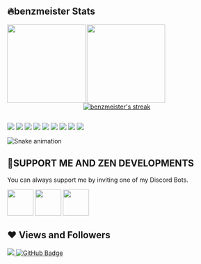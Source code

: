 ## 🔥benzmeister Stats

<div>
  <a href="https://github.com/benzmeister">
  <img align="left" height="180em" src="https://github-readme-stats.vercel.app/api?username=benzmeister&show_icons=true&theme=tokyonight&include_all_commits=true&count_private=true"/>
  <img align="left" height="180em" src="https://github-readme-stats.vercel.app/api/top-langs/?username=benzmeister&layout=compact&langs_count=7&theme=tokyonight"/>
</div>

<p align="center">
    <a href="https://github.com/benzmeister/github-readme-streak-stats">
        <img title="🔥 Get streak stats for your profile at git.io/streak-stats" alt="benzmeister's streak" src="https://github-readme-streak-stats.herokuapp.com/?user=SubhamRaoniar28&theme=black-ice&hide_border=true&stroke=0000&background=060A0CD0"/>
    </a>
</p>

  ##
  
<div> 
<a href="https://www.youtube.com/channel/UCyIdkBKTICWpin3HHac10Pg" target="_blank"><img src="https://img.shields.io/badge/YouTube-FF0000?style=for-the-badge&logo=youtube&logoColor=white" target="_blank"></a>
<a href="https://discord.gg/ZrNzZYc7D" target="_blank"><img src="https://img.shields.io/badge/Discord-7289DA?style=for-the-badge&logo=discord&logoColor=white" target="_blank"></a> 
<a href = "benzmeister670@gmail.com"><img src="https://img.shields.io/badge/-Gmail-%23333?style=for-the-badge&logo=gmail&logoColor=white" target="_blank"></a>
<img src="https://img.shields.io/badge/javascript-%23323330.svg?style=for-the-badge&logo=javascript&logoColor=%23F7DF1E"></a>
<img src="https://img.shields.io/badge/node.js-6DA55F?style=for-the-badge&logo=node.js&logoColor=white"></a>
<img src="https://img.shields.io/badge/python-3670A0?style=for-the-badge&logo=python&logoColor=ffdd54"></a>
<img src="https://img.shields.io/badge/html5-%23E34F26.svg?style=for-the-badge&logo=html5&logoColor=white"></a>
<a href="https://srcb.in/0GjoXiOkFz"><img src="https://img.shields.io/badge/Ethereum-3C3C3D?style=for-the-badge&logo=Ethereum&logoColor=white" target="_blank"></a>
<img src="https://img.shields.io/badge/Bitcoin-000?style=for-the-badge&logo=bitcoin&logoColor=white"></a>
 
![Snake animation](https://github.com/benzmeister/rafaballerini/blob/output/github-contribution-grid-snake.svg)
 
</div>

## 🤖SUPPORT ME AND ZEN DEVELOPMENTS
You can always support me by inviting one of my Discord Bots.
<div>
<a href="https://discord.com/oauth2/authorize?client_id=949301159330455652&permissions=8&scope=bot%20applications.commands"><img src="https://i.imgur.com/qhxJiJe.png" width="60" heigth="60"></img></a>
<a href="https://discord.com/api/oauth2/authorize?client_id=959251789394354206&permissions=8&scope=bot%20applications.commands"><img src="https://i.imgur.com/YjUUk1u.png" width="60" heigth="60"></img></a>
<a href="https://discord.com/api/oauth2/authorize?client_id=965437094434582569&permissions=2147611712&scope=bot%20applications.commands"><img src="https://i.imgur.com/J9fAzMa.png" width="60" heigth="60"></img></a>
</div>

## ❤ Views and Followers
<a href="https://github.com/benzmeister/github-profile-views-counter">
    <img src="https://komarev.com/ghpvc/?username=benzmeister">
</a>
<a href="https://github.com/benzmeister?tab=followers"><img src="https://img.shields.io/github/followers/benzmeister?label=Followers&style=social" alt="GitHub Badge"></a>
